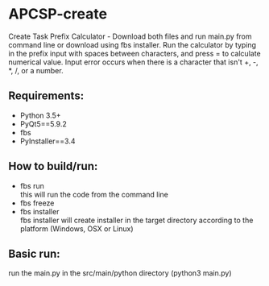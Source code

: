 # APCSP-create
Create Task
Prefix Calculator - Download both files and run main.py from command line or download using fbs installer.
Run the calculator by typing in the prefix input with spaces between characters, and press = to calculate numerical value.
Input error occurs when there is a character that isn't +, -, *, /, or a number.

## Requirements:
* Python 3.5+
* PyQt5==5.9.2
* fbs
* PyInstaller==3.4

## How to build/run:
* fbs run  
this will run the code from the command line
* fbs freeze
* fbs installer  
fbs installer will create installer in the target directory according to the platform (Windows, OSX or Linux)

## Basic run:
run the main.py in the src/main/python directory (python3 main.py)
